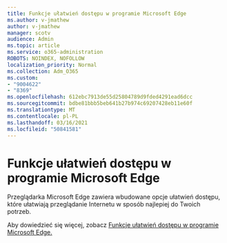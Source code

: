 ```yaml
---
title: Funkcje ułatwień dostępu w programie Microsoft Edge
ms.author: v-jmathew
author: v-jmathew
manager: scotv
audience: Admin
ms.topic: article
ms.service: o365-administration
ROBOTS: NOINDEX, NOFOLLOW
localization_priority: Normal
ms.collection: Adm_O365
ms.custom:
- "9004622"
- "8369"
ms.openlocfilehash: 612ebc7913de55d25804789d9fded4291ead6dcc
ms.sourcegitcommit: bdbe81bbb5beb641b27b974c69207428eb11e60f
ms.translationtype: MT
ms.contentlocale: pl-PL
ms.lasthandoff: 03/16/2021
ms.locfileid: "50841581"
---
```

# <a name="accessibility-features-in-microsoft-edge"></a>Funkcje ułatwień dostępu w programie Microsoft Edge

Przeglądarka Microsoft Edge zawiera wbudowane opcje ułatwień dostępu, które ułatwiają przeglądanie Internetu w sposób najlepiej do Twoich potrzeb.

Aby dowiedzieć się więcej, zobacz [Funkcje ułatwień dostępu w programie Microsoft Edge.](https://go.microsoft.com/fwlink/?linkid=2153648)
